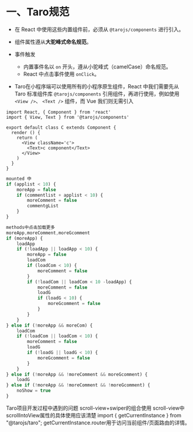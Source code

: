 # 一、Taro规范

+ 在 React 中使用这些内置组件前，必须从 `@tarojs/components` 进行引入。

+ 组件属性遵从**大驼峰式命名规范**。
+ 事件触发
  - 内置事件名以 `on` 开头，遵从小驼峰式（camelCase）命名规范。
  - React 中点击事件使用 `onClick`。

+ Taro在小程序端可以使用所有的小程序原生组件，React 中我们需要先从 Taro 标准组件库 `@tarojs/components` 引用组件，再进行使用，例如使用 `<View />`、 `<Text />` 组件，而 Vue 我们则无需引入

```react
import React, { Component } from 'react'
import { View, Text } from '@tarojs/components'

export default class C extends Component {
  render () {
    return (
      <View className='c'>
        <Text>c component</Text>
      </View>
    )
  }
}
```

```js
mounted 中
if (applist < 10) {
    moreApp = false
	if (commentlist + applist < 10) {
        moreComment = false
        commentgList
    }
}

methods中点击加载更多
moreApp,moreComment,moreGcomment
if (moreApp) {
    loadApp
    if (!loadApp || loadApp < 10) {
        moreApp = false
        loadCom
        if (loadCom < 10) {
            moreComment = false
        }
        if (!loadCom || loadCom < 10 -loadApp) {
            moreComment = false
            loadG
            if (loadG < 10) {
                moreGcomment = false
            }
        }
    }
} else if (!moreApp && moreCom) {
    loadCom
    if (!loadCom || loadCom < 10) {
        moreComment = false
        loadG
        if (!loadG || loadG < 10) {
            moreGcomment = false
        }
    }
} else if (!moreApp && !moreComment && moreGcomment) {
    loadG
} else if (!moreApp && !moreComment && !moreGcomment) {
    noShow = true
}
```



Taro项目开发过程中遇到的问题
    scroll-view+swiper的组合使用
    scroll-view中scrollIntoView属性的具体使用应该清楚
    import { getCurrentInstance } from "@tarojs/taro";  getCurrentInstance.router用于访问当前组件/页面路由的详情。